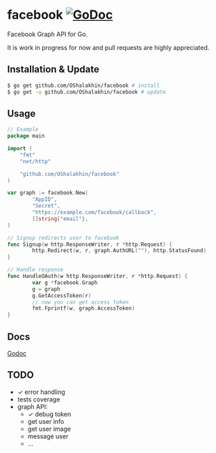 # facebook [![GoDoc](https://godoc.org/github.com/OShalakhin/facebook?status.png)](https://godoc.org/github.com/OShalakhin/facebook)

Facebook Graph API for Go.

It is work in progress for now and pull requests are highly appreciated.

## Installation & Update

```bash
$ go get github.com/OShalakhin/facebook # install
$ go get -u github.com/OShalakhin/facebook # update
```

## Usage

```go
// Example
package main

import (
    "fmt"
    "net/http"

    "github.com/OShalakhin/facebook"
)

var graph := facebook.New(
        "AppID",
        "Secret",
        "https://example.com/facebook/callback",
        []string{"email"},
)

// Signup redirects user to facebook
func Signup(w http.ResponseWriter, r *http.Request) {
        http.Redirect(w, r, graph.AuthURL(""), http.StatusFound)
}

// Handle response
func HandleOAuth(w http.ResponseWriter, r *http.Request) {
        var g *facebook.Graph
        g = graph
        g.GetAccessToken(r)
        // now you can get access token
        fmt.Fprintf(w, graph.AccessToken)
}
```

## Docs

[Godoc](http://godoc.org/github.com/OShalakhin/facebook)

## TODO

- &#10003; error handling
- tests coverage
- graph API:
  - &#10003; debug token
  - get user info
  - get user image
  - message user
  - ...
